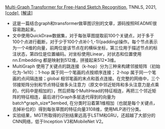 
[Multi-Graph Transformer for Free-Hand Sketch Recognition](https://arxiv.org/abs/1912.11258), TNNLS, 2021, [[code]](https://github.com/PengBoXiangShang/multigraph_transformer), [[解读]](https://zhuanlan.zhihu.com/p/105293008)
- 这是一篇结合graph和transformer做草图识别的文章，源码按照README很容易跑起来。
- 文中使用QuickDraw数据集，对于每张草图提取前100个关键点，对于多于100个点进行截断，对于少于100个点补(-1,-1)(padding)操作。每个节点表示为一个4维的向量，前两位是该节点在的横纵坐标，第三位用于描述节点的标注状态，第四位是位置编码。对坐标使用Linear，对状态和位置使用nn.Embedding 都是映射到512维，拼接起来512*3维。
- MultiGraph 使用了关键点的跳连接（k-hop）分为三种来构建邻接矩阵（初始化为-1e10）：1-hop 属于同一个笔画的点按顺序连接； 2-hop 属于同一个笔画的点间隔连接；global 相邻笔画的末点和首点连接。在完整的网络中，三个邻接矩阵分别和节点特征做多头注意力（原文中邻近矩阵和多头注意力是点乘的，代码中是相加的），然后把每个MultiHead的特征相连，再把三个邻近矩阵的特征相连，最后进行Graph多层迭代得到的向量为batch\*graph_size\*3embed, 在分类时沿着第1维相加（也就是每个关键点，去掉补位的）得到每张草图的特征向量3108维，使用MLP进行分类。
- 实验结果，MGT所取得的识别结果远高于LSTM和GRU，还超越了大部分的CNN网络，低于Inception V3和MobileNet V2。
